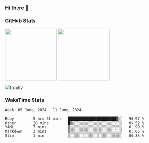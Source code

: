 ### Hi there 👋

### GitHub Stats

<a href="https://github.com/anuraghazra/github-readme-stats">
  <img align="center" height="170px" src="https://github-readme-stats.vercel.app/api/top-langs/?username=tksfjt1024&layout=compact&count_private=true&show_icons=true&show_icons=true&theme=graywhite" />
</a>
<a href="https://github.com/anuraghazra/github-readme-stats">
  <img align="center" height="170px" src="https://github-readme-stats.vercel.app/api?username=tksfjt1024&count_private=true&show_icons=true&show_icons=true&theme=graywhite" />
</a>

[![trophy](https://github-profile-trophy.vercel.app/?username=tksfjt1024)](https://github.com/ryo-ma/github-profile-trophy)

### WakaTime Stats

<!--START_SECTION:waka-->
```text
Week: 05 June, 2024 - 11 June, 2024

Ruby         5 hrs 38 mins   ██████████████████████▓░░   90.97 % 
Other        20 mins         █▒░░░░░░░░░░░░░░░░░░░░░░░   05.52 % 
YAML         7 mins          ▒░░░░░░░░░░░░░░░░░░░░░░░░   01.99 % 
Markdown     3 mins          ▒░░░░░░░░░░░░░░░░░░░░░░░░   01.05 % 
Slim         1 min           ░░░░░░░░░░░░░░░░░░░░░░░░░   00.33 % 
```
<!--END_SECTION:waka-->
